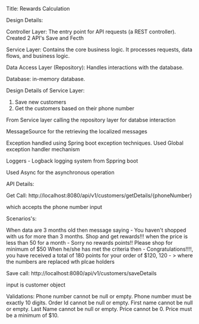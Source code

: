 Title: Rewards Calculation


Design Details:

Controller Layer: The entry point for API requests (a REST controller). Created 2 API's Save and Fecth

Service Layer: Contains the core business logic. It processes requests, data flows, and business logic.

Data Access Layer (Repository): Handles interactions with the database. 

Database: in-memory database.

Design Details of Service Layer:

1) Save new customers
2) Get the customers based on their phone number

From Service layer calling the repository layer for databse interaction

MessageSource for the retrieving the localized messages

Exception handled using Spring boot exception techniques. Used Global exception handler mechanism

Loggers - Logback logging system from Sppring boot

Used Async for the asynchronous operation


API Details:

Get Call: http://localhost:8080/api/v1/customers/getDetails/{phoneNumber}

which accepts the phone number input

Scenarios's:

When data are 3 months old then message saying - You haven't shopped with us for more than 3 months. Shop and get rewards!!!
when the price is less than 50 for a month - Sorry no rewards points!! Please shop for minimum of $50
When he/she has met the criteria then - Congratulations!!!!, you have received a total of 180 points for your order of $120, 120 - > where the numbers are replaced wth plcae holders


Save call: http://localhost:8080/api/v1/customers/saveDetails

input is customer object

Validations:
Phone number cannot be null or empty.
Phone number must be exactly 10 digits.
Order Id cannot be null or empty.
First name cannot be null or empty.
Last Name cannot be null or empty.
Price cannot be 0.
Price must be a minimum of $10.
